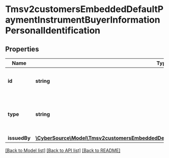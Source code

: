 # Tmsv2customersEmbeddedDefaultPaymentInstrumentBuyerInformationPersonalIdentification

## Properties
Name | Type | Description | Notes
------------ | ------------- | ------------- | -------------
**id** | **string** | The value of the identification type. | [optional] 
**type** | **string** | The type of the identification.  Possible Values:   - driver license | [optional] 
**issuedBy** | [**\CyberSource\Model\Tmsv2customersEmbeddedDefaultPaymentInstrumentBuyerInformationIssuedBy**](Tmsv2customersEmbeddedDefaultPaymentInstrumentBuyerInformationIssuedBy.md) |  | [optional] 

[[Back to Model list]](../README.md#documentation-for-models) [[Back to API list]](../README.md#documentation-for-api-endpoints) [[Back to README]](../README.md)


